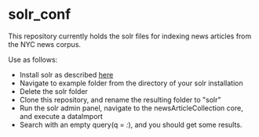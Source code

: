 solr_conf
=========

This repository currently holds the solr files for indexing news articles from the NYC news corpus.

Use as follows:

- Install solr as described <a href="http://lucene.apache.org/solr/4_2_1/tutorial.html">here</a>
- Navigate to example folder from the directory of your solr installation
- Delete the solr folder
- Clone this repository, and rename the resulting folder to "solr"
- Run the solr admin panel, navigate to the newsArticleCollection core, and execute a dataImport
- Search with an empty query(q = *:*), and you should get some results.
